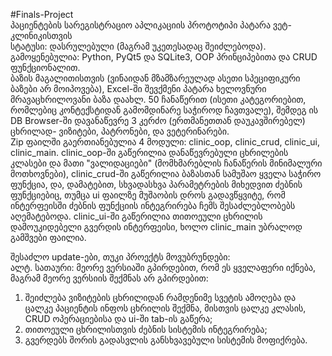 #Finals-Project  
პაციენტების სარეგისტრაციო აპლიკაციის პროტოტიპი პატარა ვეტ-კლინიკისთვის  
სტატუსი: დასრულებული (მაგრამ უკეთესადაც შეიძლებოდა).  
გამოყენებულია: Python, PyQt5 და SQLite3, OOP პრინციპებითა და CRUD ფუნქციონალით.  
ბაზის მაგალითისთვის (ვინაიდან მზამზარეულად ასეთი სპეციფიკური ბაზები არ მოიპოვება), Excel-ში შევქმენი პატარა ხელოვნური მრავაცხრილოვანი ბაზა დაახლ. 50 ჩანაწერით (ისეთი კატეგორიებით, რომლებიც კონტექსტიდან გამომდინარე საჭიროდ ჩავთვალე), შემდეგ ის DB Browser-ში დავანაწევრე 3 კერძო (ერთმანეთთან დაუკავშირებელ) ცხრილად- ვიზიტები, პატრონები, და ვეტერინარები.  
Zip ფაილში გაერთიანებულია 4 მოდული: clinic_oop, clinic_crud, clinic_ui, clinic_main. clinic_oop-ში გაწერილია დანაწევრებული ცხრილების კლასები და მათი "ვალიდაციები" (მომხმარებლის ჩანაწერის მინიმალური მოთხოვნები), clinic_crud-ში გაწერილია ბაზასთან სამუშაო ყველა საჭირო ფუნქცია, და, დამატებით, სხვადასხვა პარამეტრების მიხედვით ძებნის ფუნქციებიც, თუმცა ui ფაილზე მუშაობის დროს გადავწყვიტე, რომ ინტერფეისში ძებნის ფუნქციის ინტეგრირება ჩემს შესაძლებლობებს აღემატებოდა. clinic_ui-ში გაწერილია თითოეული ცხრილის დამოუკიდებელი გვერდის ინტერფეისი, ხოლო clinic_main უბრალოდ გამშვები ფაილია. 
  
  
შესაძლო update-ები, თუკი პროექტს მოვუბრუნდები:  
ალტ. სათაური: მეორე ვერსიაში გპირდებით, რომ ეს ყველაფერი იქნება, მაგრამ მეორე ვერსიის შექმნას არ გპირდებით:
1. შეიძლება ვიზიტების ცხრილიდან რამდენიმე სვეტის ამოღება და ცალკე პაციენტის ინფოს ცხრილის შექმნა, მისთვის ცალკე კლასის, CRUD ოპერაციებისა და ui-ში tab-ის გაწერა;  
2. თითოეული ცხრილისთვის ძებნის სისტემის ინტეგრირება;
3. გვერდებს შორის გადასვლის განსხვავებული სისტემის მოფიქრება. 
